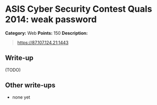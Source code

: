 # ASIS Cyber Security Contest Quals 2014: weak password

**Category:** Web
**Points:** 150
**Description:**

> <https://87.107.124.21:1443>

## Write-up

(TODO)

## Other write-ups

* none yet
